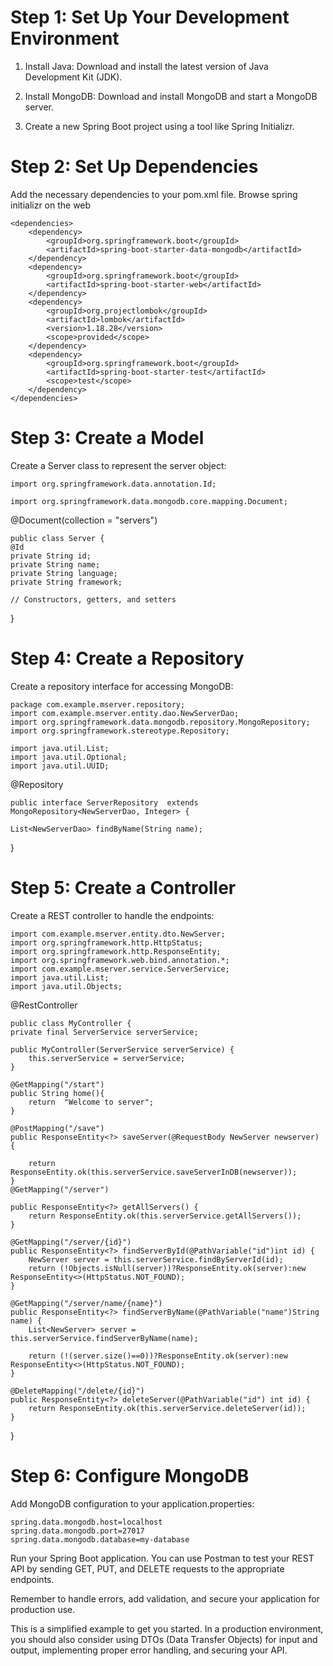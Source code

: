 
# Step 1: Set Up Your Development Environment

1. Install Java: Download and install the latest version of Java Development Kit (JDK).

2. Install MongoDB: Download and install MongoDB and start a MongoDB server.

3. Create a new Spring Boot project using a tool like Spring Initializr.

# Step 2: Set Up Dependencies
Add the necessary dependencies to your pom.xml file. Browse spring initializr on the web 

    <dependencies>
		<dependency>
			<groupId>org.springframework.boot</groupId>
			<artifactId>spring-boot-starter-data-mongodb</artifactId>
		</dependency>
		<dependency>
			<groupId>org.springframework.boot</groupId>
			<artifactId>spring-boot-starter-web</artifactId>
		</dependency>
		<dependency>
			<groupId>org.projectlombok</groupId>
			<artifactId>lombok</artifactId>
			<version>1.18.28</version>
			<scope>provided</scope>
		</dependency>
		<dependency>
			<groupId>org.springframework.boot</groupId>
			<artifactId>spring-boot-starter-test</artifactId>
			<scope>test</scope>
		</dependency>
	</dependencies>

# Step 3: Create a Model
Create a Server class to represent the server object:

    import org.springframework.data.annotation.Id;

    import org.springframework.data.mongodb.core.mapping.Document;

@Document(collection = "servers")

    public class Server {
    @Id
    private String id;
    private String name;
    private String language;
    private String framework;

    // Constructors, getters, and setters
}
# Step 4: Create a Repository

Create a repository interface for accessing MongoDB:

    package com.example.mserver.repository;
    import com.example.mserver.entity.dao.NewServerDao;
    import org.springframework.data.mongodb.repository.MongoRepository;
    import org.springframework.stereotype.Repository;

    import java.util.List;
    import java.util.Optional;
    import java.util.UUID;

@Repository

    public interface ServerRepository  extends MongoRepository<NewServerDao, Integer> {

    List<NewServerDao> findByName(String name);

}

# Step 5: Create a Controller

Create a REST controller to handle the endpoints:


    import com.example.mserver.entity.dto.NewServer;
    import org.springframework.http.HttpStatus;
    import org.springframework.http.ResponseEntity;
    import org.springframework.web.bind.annotation.*;
    import com.example.mserver.service.ServerService;
    import java.util.List;
    import java.util.Objects;

@RestController

    public class MyController {
    private final ServerService serverService;

    public MyController(ServerService serverService) {
        this.serverService = serverService;
    }

    @GetMapping("/start")
    public String home(){
        return  "Welcome to server";
    }

    @PostMapping("/save")
    public ResponseEntity<?> saveServer(@RequestBody NewServer newserver) {

        return ResponseEntity.ok(this.serverService.saveServerInDB(newserver));
    }
    @GetMapping("/server")

    public ResponseEntity<?> getAllServers() {
        return ResponseEntity.ok(this.serverService.getAllServers());
    }

    @GetMapping("/server/{id}")
    public ResponseEntity<?> findServerById(@PathVariable("id")int id) {
        NewServer server = this.serverService.findByServerId(id);
        return (!Objects.isNull(server))?ResponseEntity.ok(server):new ResponseEntity<>(HttpStatus.NOT_FOUND);
    }

    @GetMapping("/server/name/{name}")
    public ResponseEntity<?> findServerByName(@PathVariable("name")String name) {
        List<NewServer> server = this.serverService.findServerByName(name);

        return (!(server.size()==0))?ResponseEntity.ok(server):new ResponseEntity<>(HttpStatus.NOT_FOUND);
    }

    @DeleteMapping("/delete/{id}")
    public ResponseEntity<?> deleteServer(@PathVariable("id") int id) {
        return ResponseEntity.ok(this.serverService.deleteServer(id));
    }
}

# Step 6: Configure MongoDB

Add MongoDB configuration to your application.properties:

    spring.data.mongodb.host=localhost
    spring.data.mongodb.port=27017
    spring.data.mongodb.database=my-database

 Run your Spring Boot application. You can use Postman to test your REST API by sending GET, PUT, and DELETE requests to the appropriate endpoints.

Remember to handle errors, add validation, and secure your application for production use.

This is a simplified example to get you started. In a production environment, you should also consider using DTOs (Data Transfer Objects) for input and output, implementing proper error handling, and securing your API.






